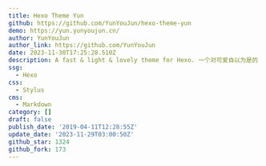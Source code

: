 ```yaml
---
title: Hexo Theme Yun
github: https://github.com/YunYouJun/hexo-theme-yun
demo: https://yun.yunyoujun.cn/
author: YunYouJun
author_link: https://github.com/YunYouJun
date: 2023-11-30T17:25:28.510Z
description: A fast & light & lovely theme for Hexo. 一个对可爱自以为是的 Hexo 主题。
ssg:
  - Hexo
css:
  - Stylus
cms:
  - Markdown
category: []
draft: false
publish_date: '2019-04-11T12:28:55Z'
update_date: '2023-11-29T03:00:50Z'
github_star: 1324
github_fork: 173
---
```

